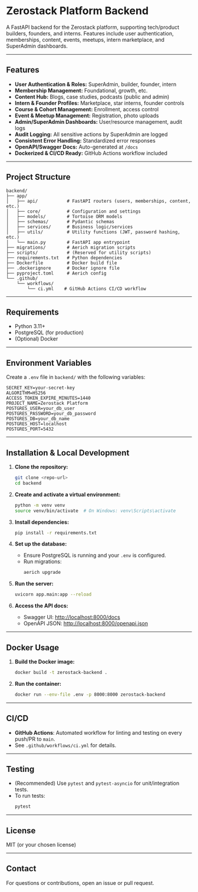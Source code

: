 # Zerostack Platform Backend

A FastAPI backend for the Zerostack platform, supporting tech/product builders, founders, and interns. Features include user authentication, memberships, content, events, meetups, intern marketplace, and SuperAdmin dashboards.

---

## Features

- **User Authentication & Roles:** SuperAdmin, builder, founder, intern
- **Membership Management:** Foundational, growth, etc.
- **Content Hub:** Blogs, case studies, podcasts (public and admin)
- **Intern & Founder Profiles:** Marketplace, star interns, founder controls
- **Course & Cohort Management:** Enrollment, access control
- **Event & Meetup Management:** Registration, photo uploads
- **Admin/SuperAdmin Dashboards:** User/resource management, audit logs
- **Audit Logging:** All sensitive actions by SuperAdmin are logged
- **Consistent Error Handling:** Standardized error responses
- **OpenAPI/Swagger Docs:** Auto-generated at `/docs`
- **Dockerized & CI/CD Ready:** GitHub Actions workflow included

---

## Project Structure

```
backend/
├── app/
│   ├── api/           # FastAPI routers (users, memberships, content, etc.)
│   ├── core/          # Configuration and settings
│   ├── models/        # Tortoise ORM models
│   ├── schemas/       # Pydantic schemas
│   ├── services/      # Business logic/services
│   ├── utils/         # Utility functions (JWT, password hashing, etc.)
│   └── main.py        # FastAPI app entrypoint
├── migrations/        # Aerich migration scripts
├── scripts/           # (Reserved for utility scripts)
├── requirements.txt   # Python dependencies
├── Dockerfile         # Docker build file
├── .dockerignore      # Docker ignore file
├── pyproject.toml     # Aerich config
└── .github/
    └── workflows/
        └── ci.yml    # GitHub Actions CI/CD workflow
```

---

## Requirements

- Python 3.11+
- PostgreSQL (for production)
- (Optional) Docker

---

## Environment Variables

Create a `.env` file in `backend/` with the following variables:

```
SECRET_KEY=your-secret-key
ALGORITHM=HS256
ACCESS_TOKEN_EXPIRE_MINUTES=1440
PROJECT_NAME=Zerostack Platform
POSTGRES_USER=your_db_user
POSTGRES_PASSWORD=your_db_password
POSTGRES_DB=your_db_name
POSTGRES_HOST=localhost
POSTGRES_PORT=5432
```

---

## Installation & Local Development

1. **Clone the repository:**
   ```sh
   git clone <repo-url>
   cd backend
   ```

2. **Create and activate a virtual environment:**
   ```sh
   python -m venv venv
   source venv/bin/activate  # On Windows: venv\Scripts\activate
   ```

3. **Install dependencies:**
   ```sh
   pip install -r requirements.txt
   ```

4. **Set up the database:**
   - Ensure PostgreSQL is running and your `.env` is configured.
   - Run migrations:
     ```sh
     aerich upgrade
     ```

5. **Run the server:**
   ```sh
   uvicorn app.main:app --reload
   ```

6. **Access the API docs:**
   - Swagger UI: [http://localhost:8000/docs](http://localhost:8000/docs)
   - OpenAPI JSON: [http://localhost:8000/openapi.json](http://localhost:8000/openapi.json)

---

## Docker Usage

1. **Build the Docker image:**
   ```sh
   docker build -t zerostack-backend .
   ```

2. **Run the container:**
   ```sh
   docker run --env-file .env -p 8000:8000 zerostack-backend
   ```

---

## CI/CD

- **GitHub Actions**: Automated workflow for linting and testing on every push/PR to `main`.
- See `.github/workflows/ci.yml` for details.

---

## Testing

- (Recommended) Use `pytest` and `pytest-asyncio` for unit/integration tests.
- To run tests:
  ```sh
  pytest
  ```

---

## License

MIT (or your chosen license)

---

## Contact

For questions or contributions, open an issue or pull request. 
